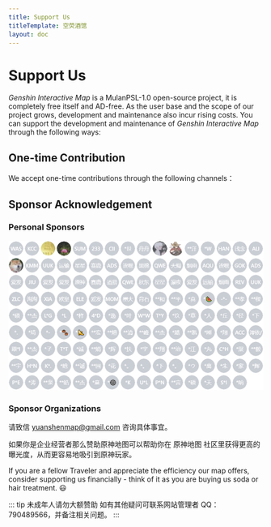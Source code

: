 ```yaml
---
title: Support Us
titleTemplate: 空荧酒馆
layout: doc
---
```


# Support Us

_Genshin Interactive Map_ is a MulanPSL-1.0 open-source project, it is completely free itself and AD-free. As the user base and the scope of our project grows, development and maintenance also incur rising costs. You can support the development and maintenance of _Genshin Interactive Map_ through the following ways:

## One-time Contribution

We accept one-time contributions through the following channels：

<Coins />

## Sponsor Acknowledgement

### Personal Sponsors

![backers](/imgs/backers_202347.png)

### Sponsor Organizations

请致信 [yuanshenmap@gmail.com](mailto:yuanshenmap@gmail.com) 咨询具体事宜。

如果你是企业经营者那么赞助原神地图可以帮助你在 原神地图 社区里获得更高的曝光度，从而更容易地吸引到原神玩家。

If you are a fellow Traveler and appreciate the efficiency our map offers, consider supporting us financially - think of it as you are buying us soda or hair treatment. 😃

::: tip
未成年人请勿大额赞助 如有其他疑问可联系网站管理者 QQ：790489566，并备注相关问题。
:::
